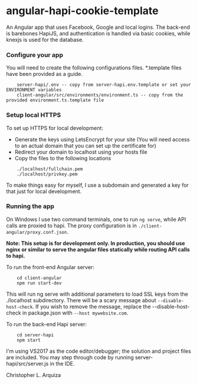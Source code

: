 # angular-hapi-cookie-template

An Angular app that uses Facebook, Google and local logins. The back-end is barebones HapiJS, and authentication is handled via basic cookies, while knexjs is used for the database.

### Configure your app

You will need to create the following configurations files. *.template files have been provided as a guide.

```
    server-hapi/.env -- copy from server-hapi.env.template or set your ENVIRONMENT variables
    client-angular/src/environments/environment.ts -- copy from the provided environment.ts.template file
```

### Setup local HTTPS

To set up HTTPS for local development:
- Generate the keys using LetsEncrypt for your site (You will need access to an actual domain that you can set up the certificate for)
- Redirect your domain to localhost using your hosts file
- Copy the files to the following locations
```
    ./localhost/fullchain.pem
    ./localhost/privkey.pem
```
To make things easy for myself, I use a subdomain and generated a key for that just for local development.

### Running the app

On Windows I use two command terminals, one to run `ng serve`, while API calls are proxied to hapi.
The proxy configuration is in `./client-angular/proxy.conf.json`.

**Note: This setup is for development only. In production, you should use nginx or similar to serve the angular files statically while routing API calls to hapi.**

To run the front-end Angular server:
```
    cd client-angular
    npm run start-dev
```
This will run ng serve with additional parameters to load SSL keys from the ./localhost subdirectory.
There will be a scary message about `--disable-host-check`. If you wish to remove the message, replace the --disable-host-check in package.json with `--host mywebsite.com`.

To run the back-end Hapi server:
```
    cd server-hapi
    npm start
```


I'm using VS2017 as the code editor/debugger; the solution and project files are included. You may step through code by running server-hapi/src/server.js in the IDE.

Christopher L. Arquiza
